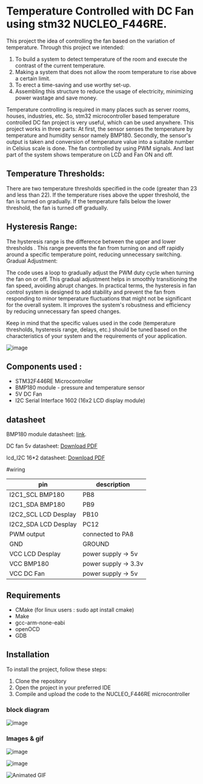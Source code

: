 # Temperature Controlled with DC Fan using stm32 NUCLEO_F446RE.

This project  the idea of controlling the fan based on the variation of temperature. Through this project we intended:

 1. To build a system to detect temperature of the room and execute the contrast of the current temperature.
 2. Making a system that does not allow the room temperature to rise above a certain limit.
 3. To erect a time-saving and use worthy set-up.
 4. Assembling this structure to reduce the usage of electricity, minimizing power wastage and save money.

 Temperature controlling is required in many places such as server rooms, houses, industries, etc. So, stm32 microcontroller based temperature controlled DC fan project is very useful, which can be used anywhere. This project works in three parts: At first, the sensor senses the temperature by temperature and humidity sensor namely BMP180. Secondly, the sensor's output is taken and conversion of temperature value into a suitable number in Celsius scale is done. The fan controlled by using PWM signals. And last part of the system shows temperature on LCD and Fan ON and off.

## Temperature Thresholds:

 There are two temperature thresholds specified in the code (greater than 23 and less than 22).
 If the temperature rises above the upper threshold, the fan is turned on gradually.
 If the temperature falls below the lower threshold, the fan is turned off gradually.

## Hysteresis Range:

 The hysteresis range is the difference between the upper and lower thresholds .
 This range prevents the fan from turning on and off rapidly around a specific temperature point, reducing unnecessary switching.
 Gradual Adjustment:

 The code uses a loop to gradually adjust the PWM duty cycle when turning the fan on or off.
 This gradual adjustment helps in smoothly transitioning the fan speed, avoiding abrupt changes.
 In practical terms, the hysteresis in fan control system is designed to add stability and prevent the fan from responding to minor temperature fluctuations that might not be significant for the overall system. It improves the system's robustness and efficiency by reducing unnecessary fan speed changes.

 Keep in mind that the specific values used in the code (temperature thresholds, hysteresis range, delays, etc.) should be tuned based on the characteristics of your system and the requirements of your application.

   ![image](/embedded_project_for_learning/nucleo-f446re/Projects/prj06_fan_termo.f/hysteresis-2.jpg)

 

## Components used :

  * STM32F446RE Microcontroller
  * BMP180 module - pressure and temperature sensor
  * 5V DC Fan
  * I2C Serial Interface 1602 (16x2 LCD display module)


## datasheet

   BMP180 module datasheet: 
    [link](https://cdn-shop.adafruit.com/datasheets/BST-BMP180-DS000-09.pdf).

   DC fan 5v datasheet: 
    [Download PDF](embedded_project_for_learning/nucleo-f446re/Projects/prj06_fan_termo.f/DC_FAN_5v.pdf)


   lcd_I2C 16*2 datasheet: 
    [Download PDF](embedded_project_for_learning/nucleo-f446re/Projects/prj06_fan_termo.f/I2C-LCD-interface.pdf)



#wiring

  |pin|description|
  |-|-|
  |I2C1_SCL  BMP180| PB8 |
  |I2C1_SDA BMP180|PB9 |
  |I2C2_SCL LCD Desplay | PB10 |
  |I2C2_SDA LCD Desplay|PC12 |
  PWM output | connected to PA8|
  GND | GROUND|
  VCC LCD Desplay| power supply → 5v|
  VCC BMP180| power supply → 3.3v|
  VCC DC Fan| power supply → 5v |


## Requirements

* CMake (for linux users : sudo apt install cmake)
* Make 
* gcc-arm-none-eabi
* openOCD
* GDB


 ## Installation

 To install the project, follow these steps:

  1. Clone the repository
  2. Open the project in your preferred IDE
  3. Compile and upload the code to the NUCLEO_F446RE microcontroller

### block diagram 

 ![image](/embedded_project_for_learning/nucleo-f446re/Projects/prj06_fan_termo.f/photo_2023-12-13_21-47-43.jpg)

### Images & gif

  ![image](/embedded_project_for_learning/nucleo-f446re/Projects/prj06_fan_termo.f/photo_2023-12-09_17-48-42.jpg)

  ![image](/embedded_project_for_learning/nucleo-f446re/Projects/prj06_fan_termo.f/photo_2023-12-09_17-49-07.jpg)

  ![Animated GIF](/embedded_project_for_learning/nucleo-f446re/Projects/prj06_fan_termo.f/video_2023-12-13_21-53-18.gif)



